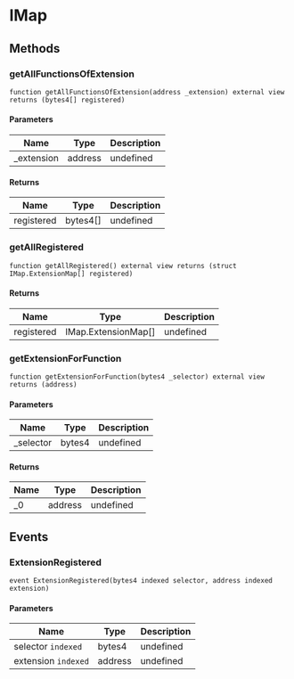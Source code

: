 # IMap

## Methods

### getAllFunctionsOfExtension

```solidity
function getAllFunctionsOfExtension(address _extension) external view returns (bytes4[] registered)
```

#### Parameters

| Name        | Type    | Description |
| ----------- | ------- | ----------- |
| \_extension | address | undefined   |

#### Returns

| Name       | Type     | Description |
| ---------- | -------- | ----------- |
| registered | bytes4[] | undefined   |

### getAllRegistered

```solidity
function getAllRegistered() external view returns (struct IMap.ExtensionMap[] registered)
```

#### Returns

| Name       | Type                | Description |
| ---------- | ------------------- | ----------- |
| registered | IMap.ExtensionMap[] | undefined   |

### getExtensionForFunction

```solidity
function getExtensionForFunction(bytes4 _selector) external view returns (address)
```

#### Parameters

| Name       | Type   | Description |
| ---------- | ------ | ----------- |
| \_selector | bytes4 | undefined   |

#### Returns

| Name | Type    | Description |
| ---- | ------- | ----------- |
| \_0  | address | undefined   |

## Events

### ExtensionRegistered

```solidity
event ExtensionRegistered(bytes4 indexed selector, address indexed extension)
```

#### Parameters

| Name                | Type    | Description |
| ------------------- | ------- | ----------- |
| selector `indexed`  | bytes4  | undefined   |
| extension `indexed` | address | undefined   |

